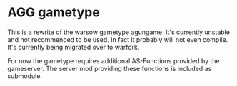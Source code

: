 # AGG gametype

This is a rewrite of the warsow gametype agungame. It's currently unstable and not recommended to be used. In fact it probably will not even compile.
It's currently being migrated over to warfork. 

For now the gametype requires additional AS-Functions provided by the gameserver. The server mod providing these functions is included as submodule.
